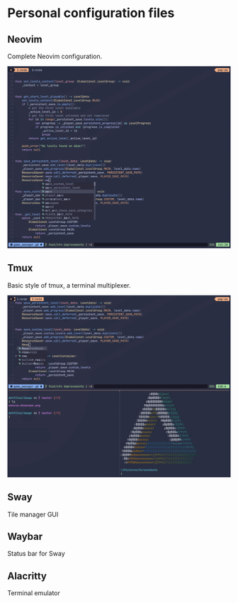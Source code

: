 # Personal configuration files

## Neovim
Complete Neovim configuration.

![nvim-showcase](./image/neovim-showcase.png)


## Tmux
Basic style of tmux, a terminal multiplexer.

![tmux-showcase](./image/tmux-showcase.png)

## Sway
Tile manager GUI

## Waybar
Status bar for Sway

## Alacritty
Terminal emulator

